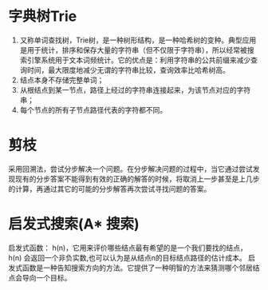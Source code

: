 # 字典树Trie
1. 又称单词查找树，Trie树，是一种树形结构，是一种哈希树的变种。典型应用是用于统计，排序和保存大量的字符串（但不仅限于字符串），所以经常被搜索引擎系统用于文本词频统计。它的优点是：利用字符串的公共前缀来减少查询时间，最大限度地减少无谓的字符串比较，查询效率比哈希树高。
2. 结点本身不存储完整单词；
3. 从根结点到某一节点，路径上经过的字符串连接起来，为该节点对应的字符串；
4. 每个节点的所有子节点路径代表的字符都不同。

# 剪枝
采用回溯法，尝试分步解决一个问题。在分步解决问题的过程中，当它通过尝试发现现有的分步答案不能得到有效的正确的解答的时候，将取消上一步甚至是上几步的计算，再通过其它的可能的分步解答再次尝试寻找问题的答案。

# 启发式搜索(A* 搜索)

启发式函数： h(n)，它用来评价哪些结点最有希望的是一个我们要找的结点，h(n) 会返回一个非负实数,也可以认为是从结点n的目标结点路径的估计成本。
启发式函数是一种告知搜索方向的方法。它提供了一种明智的方法来猜测哪个邻居结点会导向一个目标。
